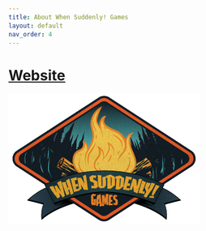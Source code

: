 ```yaml
---
title: About When Suddenly! Games
layout: default
nav_order: 4
---
```

# [Website](https://www.whensuddenly.games)

![When Suddenly! Games logo](../imgs/Logo%20Color@0.5x.png)
